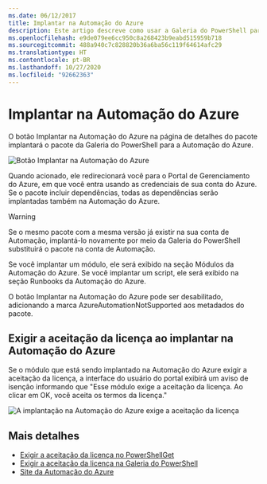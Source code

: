 ```yaml
---
ms.date: 06/12/2017
title: Implantar na Automação do Azure
description: Este artigo descreve como usar a Galeria do PowerShell para implantar um pacote para a Automação do Azure.
ms.openlocfilehash: e9de079ee6cc950c8a268423b9eabd515959b718
ms.sourcegitcommit: 488a940c7c828820b36a6ba56c119f64614afc29
ms.translationtype: HT
ms.contentlocale: pt-BR
ms.lasthandoff: 10/27/2020
ms.locfileid: "92662363"
---
```

# <a name="deploy-to-azure-automation"></a>Implantar na Automação do Azure

O botão Implantar na Automação do Azure na página de detalhes do pacote implantará o pacote da Galeria do PowerShell para a Automação do Azure.

![Botão Implantar na Automação do Azure](media/deploy-to-azure-automation/DeployToAzureAutomationButton.png)

Quando acionado, ele redirecionará você para o Portal de Gerenciamento do Azure, em que você entra usando as credenciais de sua conta do Azure. Se o pacote incluir dependências, todas as dependências serão implantadas também na Automação do Azure.

> [!WARNING]
> Se o mesmo pacote com a mesma versão já existir na sua conta de Automação, implantá-lo novamente por meio da Galeria do PowerShell substituirá o pacote na conta de Automação.

Se você implantar um módulo, ele será exibido na seção Módulos da Automação do Azure. Se você implantar um script, ele será exibido na seção Runbooks da Automação do Azure.

O botão Implantar na Automação do Azure pode ser desabilitado, adicionando a marca AzureAutomationNotSupported aos metadados do pacote.

## <a name="require-license-acceptance-on-deploy-to-azure-automation"></a>Exigir a aceitação da licença ao implantar na Automação do Azure

Se o módulo que está sendo implantado na Automação do Azure exigir a aceitação da licença, a interface do usuário do portal exibirá um aviso de isenção informando que "Esse módulo exige a aceitação da licença. Ao clicar em OK, você aceita os termos da licença."

![A implantação na Automação do Azure exige a aceitação da licença](media/deploy-to-azure-automation/DeployToAzureAutomationRequireLicenseAcceptanceDisclaimer.png)

## <a name="more-details"></a>Mais detalhes

- [Exigir a aceitação da licença no PowerShellGet](../../concepts/module-license-acceptance.md)
- [Exigir a aceitação da licença na Galeria do PowerShell](packages-that-require-license-acceptance.md)
- [Site da Automação do Azure](https://azure.microsoft.com/services/automation/)
